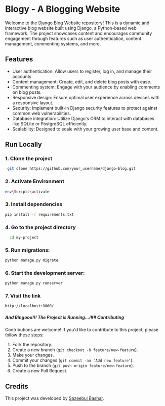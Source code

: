 # Blogy - A Blogging Website

Welcome to the Django Blog Website repository! This is a dynamic and interactive blog website built using Django, a Python-based web framework. The project showcases content and encourages community engagement through features such as user authentication, content management, commenting systems, and more.

## Features

- User authentication: Allow users to register, log in, and manage their accounts.
- Content management: Create, edit, and delete blog posts with ease.
- Commenting system: Engage with your audience by enabling comments on blog posts.
- Responsive design: Ensure optimal user experience across devices with a responsive layout.
- Security: Implement built-in Django security features to protect against common web vulnerabilities.
- Database integration: Utilize Django's ORM to interact with databases like SQLite or PostgreSQL efficiently.
- Scalability: Designed to scale with your growing user base and content.

## Run Locally  
### 1. Clone the project  

~~~bash  
 git clone https://github.com/your_username/django-blog.git
~~~

### 2. Activate Environment
~~~bash
env\Scripts\activate
~~~

### 3. Install dependencies  

~~~bash  
pip install -r requirements.txt
~~~

### 4. Go to the project directory  

~~~bash  
  cd my-project
~~~

### 5. Run migrations:
~~~bash
python manage.py migrate
~~~

### 6. Start the development server:
~~~bash
python manage.py runserver
~~~

### 7. Visit the link  

~~~bash  
http://localhost:8000/
~~~  

#####  And Bingooo!!! The Project is Running...!## Contributing

Contributions are welcome! If you'd like to contribute to this project, please follow these steps:

1. Fork the repository.
2. Create a new branch (`git checkout -b feature/new-feature`).
3. Make your changes.
4. Commit your changes (`git commit -am 'Add new feature'`).
5. Push to the branch (`git push origin feature/new-feature`).
6. Create a new Pull Request.

## Credits

This project was developed by [Sazeebul Bashar](https://github.com/SazeebulBashar). 

